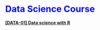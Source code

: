  <h1 style="color:blue">Data Science Course</h1>

[**[DATA-01] Data science with R**](https://cinndata.github.io)


